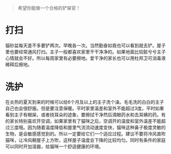 > 希望你能做一个合格的铲屎官！
# 打扫
猫砂盆每天差不多要铲两次。早晚各一次。当然勤奋如我也可以看到就去铲。屋子里也要经常通风打扫。主子一般都喜欢家里干干净净的。如果地面比较脏兮兮主子心情就会不好。所以每周家里有必要擦地。爱干净的家长也可以用杜邦卫可消毒液稀释后擦地。
# 洗护
在炎热的夏天到来的时候可以给6个月及以上的主子洗个澡。毛毛洗的白白的主子自己也会很舒服。但是要注意保暖。平时家里温差和室外不能超过3度。平时如果看到主子有眼屎，或者挠耳朵的迹象，要擦拭干净然后滴眼药水和去耳螨的药。有的家长特别喜欢开空调，如果家里有了猫咪之后，空调开的温度和室外温差不能超过三度哦。因为随着温度降低和屋里气流流动速度变快，猫咪这种鼻子极度灵敏的生物，是会敏感感觉到的。所以一定要给它们一个适应过程。建议不要将冷风直吹猫咪，让冷风朝屋子上方吹，这样屋子温度会下降的比较均匀。同时有条件的家庭可以同时开加湿器，给猫咪一个舒适健康的环境。
